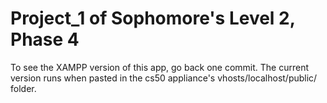 # Project_1 of Sophomore's Level 2, Phase 4  
  
To see the XAMPP version of this app, go back one commit.
The current version runs when pasted in the cs50 appliance's vhosts/localhost/public/ folder.
